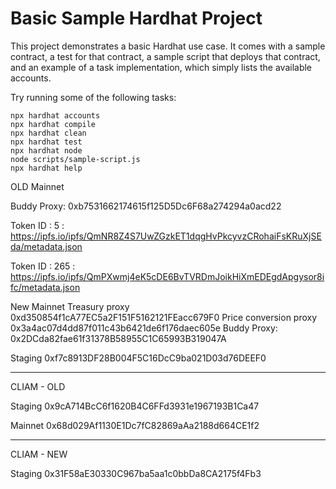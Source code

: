 # Basic Sample Hardhat Project

This project demonstrates a basic Hardhat use case. It comes with a sample contract, a test for that contract, a sample script that deploys that contract, and an example of a task implementation, which simply lists the available accounts.

Try running some of the following tasks:

```shell
npx hardhat accounts
npx hardhat compile
npx hardhat clean
npx hardhat test
npx hardhat node
node scripts/sample-script.js
npx hardhat help
```
OLD Mainnet

Buddy Proxy: 0xb7531662174615f125D5Dc6F68a274294a0acd22

Token ID : 5 : https://ipfs.io/ipfs/QmNR8Z4S7UwZGzkET1dqgHvPkcyvzCRohaiFsKRuXjSEda/metadata.json

Token ID : 265 : https://ipfs.io/ipfs/QmPXwmj4eK5cDE6BvTVRDmJoikHiXmEDEgdApgysor8ifc/metadata.json

New Mainnet
Treasury proxy 0xd350854f1cA77EC5a2F151F5162121FEacc679F0
Price conversion proxy 0x3a4ac07d4dd87f011c43b6421de6f176daec605e
Buddy Proxy: 0x2DCda82fae61f31378B58955C1C65993B319047A


Staging
0xf7c8913DF28B004F5C16DcC9ba021D03d76DEEF0

____________________________

CLIAM - OLD

Staging
0x9cA714BcC6f1620B4C6FFd3931e1967193B1Ca47 

Mainnet
0x68d029Af1130E1Dc7fC82869aAa2188d664CE1f2 

____________________________

CLIAM - NEW

Staging
0x31F58aE30330C967ba5aa1c0bbDa8CA2175f4Fb3
